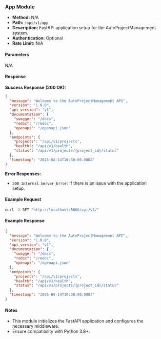 ### App Module

- **Method:** N/A
- **Path:** `/api/v1/app`
- **Description:** FastAPI application setup for the AutoProjectManagement system.
- **Authentication:** Optional
- **Rate Limit:** N/A

#### Parameters
N/A

#### Response
**Success Response (200 OK):**
```json
{
  "message": "Welcome to the AutoProjectManagement API",
  "version": "1.0.0",
  "api_version": "v1",
  "documentation": {
    "swagger": "/docs",
    "redoc": "/redoc",
    "openapi": "/openapi.json"
  },
  "endpoints": {
    "projects": "/api/v1/projects",
    "health": "/api/v1/health",
    "status": "/api/v1/projects/{project_id}/status"
  },
  "timestamp": "2025-08-14T10:30:00.000Z"
}
```

**Error Responses:**
- `500 Internal Server Error`: If there is an issue with the application setup.

#### Example Request
```bash
curl -X GET "http://localhost:8000/api/v1/"
```

#### Example Response
```json
{
  "message": "Welcome to the AutoProjectManagement API",
  "version": "1.0.0",
  "api_version": "v1",
  "documentation": {
    "swagger": "/docs",
    "redoc": "/redoc",
    "openapi": "/openapi.json"
  },
  "endpoints": {
    "projects": "/api/v1/projects",
    "health": "/api/v1/health",
    "status": "/api/v1/projects/{project_id}/status"
  },
  "timestamp": "2025-08-14T10:30:00.000Z"
}
```

#### Notes
- This module initializes the FastAPI application and configures the necessary middleware.
- Ensure compatibility with Python 3.8+.
